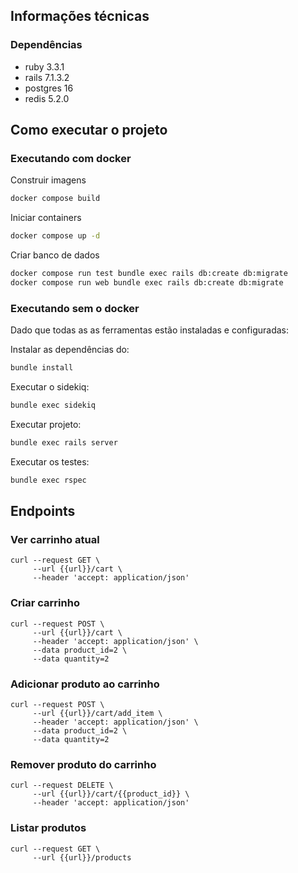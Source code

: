 
## Informações técnicas

### Dependências
- ruby 3.3.1
- rails 7.1.3.2
- postgres 16
- redis 5.2.0

## Como executar o projeto

### Executando com docker

Construir imagens
```bash
docker compose build
```

Iniciar containers
```bash
docker compose up -d
```

Criar banco de dados
```bash
docker compose run test bundle exec rails db:create db:migrate
docker compose run web bundle exec rails db:create db:migrate
```

### Executando sem o docker
Dado que todas as as ferramentas estão instaladas e configuradas:

Instalar as dependências do:
```bash
bundle install
```

Executar o sidekiq:
```bash
bundle exec sidekiq
```

Executar projeto:
```bash
bundle exec rails server
```

Executar os testes:
```bash
bundle exec rspec
```

## Endpoints

### Ver carrinho atual
```
curl --request GET \
     --url {{url}}/cart \
     --header 'accept: application/json'
```

### Criar carrinho
```
curl --request POST \
     --url {{url}}/cart \
     --header 'accept: application/json' \
     --data product_id=2 \
     --data quantity=2
```

### Adicionar produto ao carrinho
```
curl --request POST \
     --url {{url}}/cart/add_item \
     --header 'accept: application/json' \
     --data product_id=2 \
     --data quantity=2
```

### Remover produto do carrinho
```
curl --request DELETE \
     --url {{url}}/cart/{{product_id}} \
     --header 'accept: application/json'
```

### Listar produtos
```
curl --request GET \
     --url {{url}}/products
```

